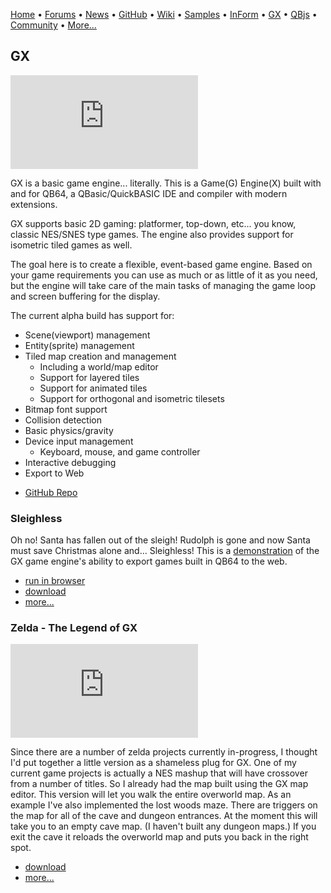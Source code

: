 [Home](https://qb64.com) • [Forums](https://qb64.boards.net/) • [News](news.md) • [GitHub](https://github.com/QB64Official/qb64) • [Wiki](https://github.com/QB64Official/qb64/wiki) • [Samples](samples.md) • [InForm](inform.md) • [GX](gx.md) • [QBjs](qbjs.md) • [Community](community.md) • [More...](more.md)

## GX

![ZeldaGX](https://qb64forum.alephc.xyz/index.php?action=dlattach;topic=4528.0;attach=18051;image)

GX is a basic game engine... literally. This is a Game(G) Engine(X) built with and for QB64, a QBasic/QuickBASIC IDE and compiler with modern extensions.

GX supports basic 2D gaming: platformer, top-down, etc... you know, classic NES/SNES type games. The engine also provides support for isometric tiled games as well.

The goal here is to create a flexible, event-based game engine. Based on your game requirements you can use as much or as little of it as you need, but the engine will take care of the main tasks of managing the game loop and screen buffering for the display.

The current alpha build has support for:

* Scene(viewport) management
* Entity(sprite) management
* Tiled map creation and management
  * Including a world/map editor
  * Support for layered tiles
  * Support for animated tiles
  * Support for orthogonal and isometric tilesets
* Bitmap font support
* Collision detection
* Basic physics/gravity
* Device input management
  * Keyboard, mouse, and game controller
* Interactive debugging
* Export to Web

- [GitHub Repo](https://github.com/boxgaming/gx)

### Sleighless

Oh no! Santa has fallen out of the sleigh!  Rudolph is gone and now Santa must save Christmas alone and... Sleighless!  This is a [demonstration](https://boxgm.itch.io/sleighless) of the GX game engine's ability to export games built in QB64 to the web.

- [run in browser](https://boxgm.itch.io/sleighless)
- [download](downloads/santa.zip) 
- [more...](https://qb64forum.alephc.xyz/index.php?topic=4454.msg139230#msg139230)

### Zelda - The Legend of GX

![ZeldaGX](https://qb64forum.alephc.xyz/index.php?action=dlattach;topic=4528.0;attach=18051;image)

Since there are a number of zelda projects currently in-progress, I thought I'd put together a little version as a shameless plug for GX.  One of my current game projects is actually a NES mashup that will have crossover from a number of titles.  So I already had the map built using the GX map editor.  This version will let you walk the entire overworld map.  As an example I've also implemented the lost woods maze.  There are triggers on the map for all of the cave and dungeon entrances.  At the moment this will take you to an empty cave map. (I haven't built any dungeon maps.)  If you exit the cave it reloads the overworld map and puts you back in the right spot. 

- [download](downloads/legend-of-gx.zip) 
- [more...](https://qb64forum.alephc.xyz/index.php?topic=4528.0)
